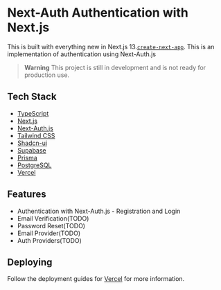 # Next-Auth Authentication with Next.js

This is built with everything new in Next.js 13.[`create-next-app`](https://github.com/vercel/next.js/tree/canary/packages/create-next-app). This is an implementation of authentication using Next-Auth.js

> **Warning**
> This project is still in development and is not ready for production use.

## Tech Stack

- [TypeScript](https://www.typescriptlang.org/docs/)
- [Next.js](https://nextjs.org)
- [Next-Auth.js](https://next-auth.js.org/)
- [Tailwind CSS](https://tailwindcss.com)
- [Shadcn-ui](https://ui.shadcn.com)
- [Supabase](https://supabase.com/)
- [Prisma](https://www.prisma.io)
- [PostgreSQL](https://www.postgresql.org/)
- [Vercel](https://vercel.com/)

## Features

- Authentication with Next-Auth.js - Registration and Login
- Email Verification(TODO)
- Password Reset(TODO)
- Email Provider(TODO)
- Auth Providers(TODO)

## Deploying

Follow the deployment guides for [Vercel](https://vercel.com/) for more information.
